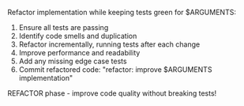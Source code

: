 Refactor implementation while keeping tests green for $ARGUMENTS:

1. Ensure all tests are passing
2. Identify code smells and duplication
3. Refactor incrementally, running tests after each change
4. Improve performance and readability
5. Add any missing edge case tests
6. Commit refactored code: "refactor: improve $ARGUMENTS implementation"

REFACTOR phase - improve code quality without breaking tests!
